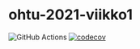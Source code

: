 # ohtu-2021-viikko1

![GitHub Actions](https://github.com/aejmmark/ohtu-2021-viikko1/workflows/CI/badge.svg)
[![codecov](https://codecov.io/gh/aejmmark/ohtu-2021-viikko1/branch/main/graph/badge.svg?token=G90FYFQFLQ)](https://codecov.io/gh/aejmmark/ohtu-2021-viikko1)

